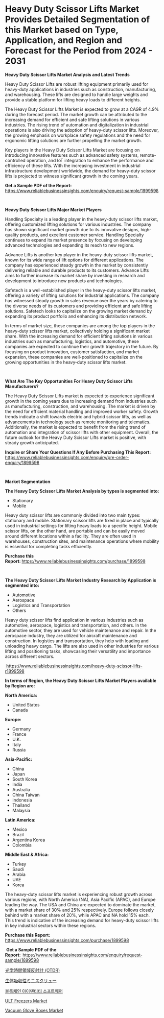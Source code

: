 <p><h1>Heavy Duty Scissor Lifts Market Provides Detailed Segmentation of this Market based on Type, Application, and Region and Forecast for the Period from 2024 - 2031</h1></p><p><strong>Heavy Duty Scissor Lifts Market Analysis and Latest Trends</strong></p>
<p><p>Heavy Duty Scissor Lifts are robust lifting equipment primarily used for heavy-duty applications in industries such as construction, manufacturing, and warehousing. These lifts are designed to handle large weights and provide a stable platform for lifting heavy loads to different heights.</p><p>The Heavy Duty Scissor Lifts Market is expected to grow at a CAGR of 4.9% during the forecast period. The market growth can be attributed to the increasing demand for efficient and safe lifting solutions in various industries. The rising trend of automation and digitalization in industrial operations is also driving the adoption of heavy-duty scissor lifts. Moreover, the growing emphasis on workplace safety regulations and the need for ergonomic lifting solutions are further propelling the market growth.</p><p>Key players in the Heavy Duty Scissor Lifts Market are focusing on introducing innovative features such as advanced safety systems, remote-controlled operation, and IoT integration to enhance the performance and efficiency of these lifts. With the increasing investment in industrial infrastructure development worldwide, the demand for heavy-duty scissor lifts is projected to witness significant growth in the coming years.</p></p>
<p><strong>Get a Sample PDF of the Report:&nbsp;</strong> <a href="https://www.reliablebusinessinsights.com/enquiry/request-sample/1899598">https://www.reliablebusinessinsights.com/enquiry/request-sample/1899598</a></p>
<p>&nbsp;</p>
<p><strong>Heavy Duty Scissor Lifts Major Market Players</strong></p>
<p><p>Handling Specialty is a leading player in the heavy-duty scissor lifts market, offering customized lifting solutions for various industries. The company has shown significant market growth due to its innovative designs, high-quality products, and excellent customer service. Handling Specialty continues to expand its market presence by focusing on developing advanced technologies and expanding its reach to new regions.</p><p>Advance Lifts is another key player in the heavy-duty scissor lifts market, known for its wide range of lift options for different applications. The company has experienced steady growth in the market by consistently delivering reliable and durable products to its customers. Advance Lifts aims to further increase its market share by investing in research and development to introduce new products and technologies.</p><p>Safetech is a well-established player in the heavy-duty scissor lifts market, offering a variety of lifting solutions for industrial applications. The company has witnessed steady growth in sales revenue over the years by catering to the diverse needs of its customers and providing efficient and safe lifting solutions. Safetech looks to capitalize on the growing market demand by expanding its product portfolio and enhancing its distribution network.</p><p>In terms of market size, these companies are among the top players in the heavy-duty scissor lifts market, collectively holding a significant market share. With the increasing demand for efficient lifting solutions in various industries such as manufacturing, logistics, and automotive, these companies are expected to continue their growth trajectory in the future. By focusing on product innovation, customer satisfaction, and market expansion, these companies are well-positioned to capitalize on the growing opportunities in the heavy-duty scissor lifts market.</p></p>
<p>&nbsp;</p>
<p><strong>What Are The Key Opportunities For Heavy Duty Scissor Lifts Manufacturers?</strong></p>
<p><p>The Heavy Duty Scissor Lifts market is expected to experience significant growth in the coming years due to increasing demand from industries such as manufacturing, construction, and warehousing. The market is driven by the need for efficient material handling and improved worker safety. Growth trends indicate a shift towards electric and hybrid scissor lifts, as well as advancements in technology such as remote monitoring and telematics. Additionally, the market is expected to benefit from the rising trend of automation and integration of scissor lifts with other equipment. Overall, the future outlook for the Heavy Duty Scissor Lifts market is positive, with steady growth anticipated.</p></p>
<p><strong>Inquire or Share Your Questions If Any Before Purchasing This Report:</strong> <a href="https://www.reliablebusinessinsights.com/enquiry/pre-order-enquiry/1899598">https://www.reliablebusinessinsights.com/enquiry/pre-order-enquiry/1899598</a></p>
<p>&nbsp;</p>
<p><strong>Market Segmentation</strong></p>
<p><strong>The Heavy Duty Scissor Lifts Market Analysis by types is segmented into:</strong></p>
<p><ul><li>Stationary</li><li>Mobile</li></ul></p>
<p><p>Heavy duty scissor lifts are commonly divided into two main types: stationary and mobile. Stationary scissor lifts are fixed in place and typically used in industrial settings for lifting heavy loads to a specific height. Mobile scissor lifts, on the other hand, are portable and can be easily moved around different locations within a facility. They are often used in warehouses, construction sites, and maintenance operations where mobility is essential for completing tasks efficiently.</p></p>
<p><strong>Purchase this Report:&nbsp;</strong><a href="https://www.reliablebusinessinsights.com/purchase/1899598">https://www.reliablebusinessinsights.com/purchase/1899598</a></p>
<p>&nbsp;</p>
<p><strong>The Heavy Duty Scissor Lifts Market Industry Research by Application is segmented into:</strong></p>
<p><ul><li>Automotive</li><li>Aerospace</li><li>Logistics and Transportation</li><li>Others</li></ul></p>
<p><p>Heavy duty scissor lifts find application in various industries such as automotive, aerospace, logistics and transportation, and others. In the automotive sector, they are used for vehicle maintenance and repair. In the aerospace industry, they are utilized for aircraft maintenance and construction. In logistics and transportation, they help with loading and unloading heavy cargo. The lifts are also used in other industries for various lifting and positioning tasks, showcasing their versatility and importance across different sectors.</p></p>
<p><a href="https://www.reliablebusinessinsights.com/heavy-duty-scissor-lifts-r1899598">&nbsp;https://www.reliablebusinessinsights.com/heavy-duty-scissor-lifts-r1899598</a></p>
<p><strong>In terms of Region, the Heavy Duty Scissor Lifts Market Players available by Region are:</strong></p>
<p>
    <p> <strong> North America: </strong>
        <ul>
            <li>United States</li>
            <li>Canada</li>
        </ul>
        </p> 
    <p> <strong> Europe: </strong>
        <ul>
            <li>Germany</li>
            <li>France</li>
            <li>U.K.</li>
            <li>Italy</li>
            <li>Russia</li>
        </ul>
        </p> 
    <p> <strong> Asia-Pacific: </strong>
        <ul>
            <li>China</li>
            <li>Japan</li>
            <li>South Korea</li>
            <li>India</li>
            <li>Australia</li>
            <li>China Taiwan</li>
            <li>Indonesia</li>
            <li>Thailand</li>
            <li>Malaysia</li>
        </ul>
        </p> 
    <p> <strong> Latin America: </strong>
        <ul>
            <li>Mexico</li>
            <li>Brazil</li>
            <li>Argentina Korea</li>
            <li>Colombia</li>
        </ul>
        </p> 
    <p> <strong> Middle East & Africa: </strong>
        <ul>
            <li>Turkey</li>
            <li>Saudi</li>
            <li>Arabia</li>
            <li>UAE</li>
            <li>Korea</li>
        </ul>
    </p>
    </p>
<p><p>The heavy-duty scissor lifts market is experiencing robust growth across various regions, with North America (NA), Asia Pacific (APAC), and Europe leading the way. The USA and China are expected to dominate the market, with a market share of 30% and 25% respectively. Europe follows closely behind with a market share of 20%, while APAC and NA hold 15% each. This trend is indicative of the increasing demand for heavy-duty scissor lifts in key industrial sectors within these regions.</p></p>
<p><strong>Purchase this Report: </strong><a href="https://www.reliablebusinessinsights.com/purchase/1899598">https://www.reliablebusinessinsights.com/purchase/1899598</a></p>
<p>&nbsp;<strong>Get a Sample PDF of the Report:&nbsp;&nbsp;</strong><a href="https://www.reliablebusinessinsights.com/enquiry/request-sample/1899598">https://www.reliablebusinessinsights.com/enquiry/request-sample/1899598</a></p>
<p><strong></strong></p>
<p><p><a href="https://github.com/CloydAbbott2023/Market-Research-Report-List-2/blob/main/4552812160769.md">光学時間領域反射計 (OTDR)</a></p><p><a href="https://github.com/AaronVargas43/Market-Research-Report-List-2/blob/main/9869782160768.md">生体吸収性ミニスクリュー</a></p><p><a href="https://github.com/Hubertstyenger6685/Market-Research-Report-List-2/blob/main/2119407172883.md">블록체인 아이덴티티 소프트웨어</a></p><p><a href="https://github.com/vimar16th/Market-Research-Report-List-5/blob/main/ult-freezers-market.md">ULT Freezers Market</a></p><p><a href="https://github.com/luckyshygirl/Market-Research-Report-List-5/blob/main/vacuum-glove-boxes-market.md">Vacuum Glove Boxes Market</a></p></p>